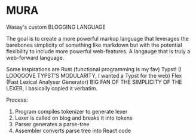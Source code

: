 # MURA
Wasay's custom BLOGGING LANGUAGE

The goal is to create a more powerful markup language that leverages the barebones simplicity of something like markdown but with the potential flexibility to include more powerful web-features. A langauge that is truly a web-forward language. 

Some inspirations are Rust (functional programming is my fav)
Typst! (I LOOOOOVE TYPST'S MODULARITY, I wanted a Typst for the web)
Flex (Fast Lexical Analyser Generator) BIG FAN OF THE SIMPLICITY OF THE LEXER, I basically copied it verbatim. 

Process:
1. Program compiles tokenizer to generate lexer
2. Lexer is called on blog and breaks it into tokens
3. Parser generates a parse-tree
4. Assembler converts parse tree into React code
